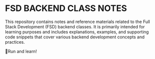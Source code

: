 # FSD BACKEND CLASS NOTES

This repository contains notes and reference materials related to the Full Stack Development (FSD) backend classes. It is primarily intended for learning purposes and includes explanations, examples, and supporting code snippets that cover various backend development concepts and practices.


📌Run and learn!
